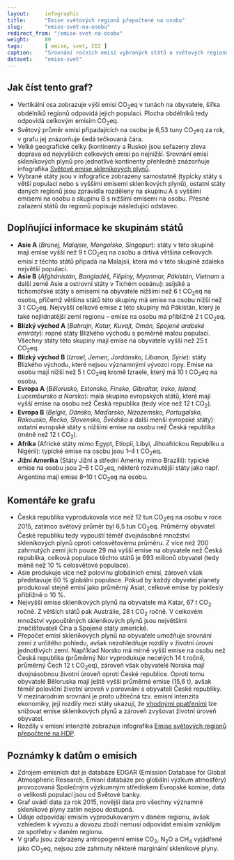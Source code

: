```yaml
---
layout:     infographic
title:      "Emise světových regionů přepočtené na osobu"
slug:       "emise-svet-na-osobu"
redirect_from: "/emise-svet-na-osobu"
weight:     89
tags:       [ emise, svet, CO2 ]
caption:    "Srovnání ročních emisí vybraných států a světových regionů, vyjádřeno na obyvatele i za celou populaci."
dataset:    "emise-svet"
---
```


## Jak číst tento graf?

* Vertikální osa zobrazuje výši emisí <glossary id="co2eq">CO<sub>2</sub>eq</glossary> v tunách na obyvatele, šířka obdélníků regionů odpovídá jejich populaci. Plocha obdélníků tedy odpovídá celkovým emisím CO<sub>2</sub>eq.
* Světový průměr emisí připadajících na osobu je 6,53 tuny CO<sub>2</sub>eq za rok, v grafu jej znázorňuje šedá tečkovaná čára.
* Velké geografické celky (kontinenty a Rusko) jsou seřazeny zleva doprava od nejvyšších celkových emisí po nejnižší. Srovnání emisí skleníkových plynů pro jednotlivé kontinenty přehledně znázorňuje infografika [Světové emise skleníkových plynů](/infografiky/emise-svet).
* Vybrané státy jsou v infografice zobrazeny samostatně (typicky státy s větší populací nebo s vyššími emisemi skleníkových plynů), ostatní státy daných regionů jsou zpravidla rozděleny na skupinu A s vyššími emisemi na osobu a skupinu B s nižšími emisemi na osobu. Přesné zařazení států do regionů popisuje následující odstavec.

## Doplňující informace ke skupinám států

* __Asie A__ (*Brunej, Malajsie, Mongolsko, Singapur*): státy v této skupině mají emise vyšší než 9 t CO<sub>2</sub>eq na osobu a drtivá většina celkových emisí z těchto států připadá na Malajsii, která má v této skupině zdaleka největší populaci.
* __Asie B__ (*Afghánistán, Bangladéš, Filipíny, Myanmar, Pákistán, Vietnam* a další země Asie a ostrovní státy v Tichém oceánu): asijské a tichomořské státy s emisemi na obyvatele nižšími než 6 t CO<sub>2</sub>eq na osobu, přičemž většina států této skupiny má emise na osobu nižší než 3 t CO<sub>2</sub>eq. Nejvyšší celkové emise z této skupiny má Pákistán, který je také nejlidnatější zemí regionu – emise na osobu má přibližně 2 t CO<sub>2</sub>eq.
* __Blízký východ A__ (*Bahrajn, Katar, Kuvajt, Omán, Spojené arabské emiráty*): ropné státy Blízkého východu s poměrně malou populací. Všechny státy této skupiny mají emise na obyvatele vyšší než 25 t CO<sub>2</sub>eq.
* __Blízký východ B__ (*Izrael, Jemen, Jordánsko, Libanon, Sýrie*): státy Blízkého východu, které nejsou významnými vývozci ropy. Emise na osobu mají nižší než 5 t CO<sub>2</sub>eq kromě Izraele, který má 10 t CO<sub>2</sub>eq na osobu.
* __Evropa A__ (*Bělorusko, Estonsko, Finsko, Gibraltar, Irsko, Island, Lucembursko a Norsko*): malá skupina evropských států, které mají vyšší emise na osobu než Česká republika (tedy více než 12 t CO<sub>2</sub>).
* __Evropa B__ (*Belgie, Dánsko, Maďarsko, Nizozemsko, Portugalsko, Rakousko, Řecko, Slovensko, Švédsko* a další menší evropské státy): ostatní evropské státy s nižšími emise na osobu než Česká republika (méně než 12 t CO<sub>2</sub>).
* __Afrika__ (Africké státy mimo Egypt, Etiopii, Libyi, Jihoafrickou Republiku a Nigérii): typické emise na osobu jsou 1–4 t CO<sub>2</sub>eq.
* __Jižní Amerika__ (Státy Jižní a střední Ameriky mimo Brazílii): typické emise na osobu jsou 2–6 t CO<sub>2</sub>eq, některé rozvinutější státy jako např. Argentina mají emise 8–10 t CO<sub>2</sub>eq na osobu.

## Komentáře ke grafu

* Česká republika vyprodukovala více než 12 tun CO<sub>2</sub>eq na osobu v roce 2015, zatímco světový průměr byl 6,5 tun CO<sub>2</sub>eq. Průměrný obyvatel České republiku tedy vypouští téměř dvojnásobné množství skleníkových plynů oproti celosvětovému průměru. Z více než 200 zahrnutých zemí jich pouze 29 má vyšší emise na obyvatele než Česká republika, celková populace těchto států je 693 milionů obyvatel (tedy méně než 10 % celosvětové populace).
* Asie produkuje více než polovinu globálních emisí, zároveň však představuje 60 % globální populace. Pokud by každý obyvatel planety produkoval stejně emisí jako průměrný Asiat, celkové emise by poklesly přibližně o 10 %.
* Nejvyšší emise skleníkových plynů na obyvatele má Katar, 67 t CO<sub>2</sub> ročně. Z větších států pak Austrálie, 28 t CO<sub>2</sub> ročně. V celkovém množství vypouštěných skleníkových plynů jsou největšími znečišťovateli Čína a Spojené státy americké.
* Přepočet emisí skleníkových plynů na obyvatele umožňuje srovnání zemí z určitého pohledu, avšak nezohledňuje rozdíly v životní úrovni jednotlivých zemí. Například Norsko má mírně vyšší emise na osobu než Česká republika (průměrný Nor vyprodukuje necelých 14 t ročně, průměrný Čech 12 t CO<sub>2</sub>eq), zároveň však obyvatelé Norska mají dvojnásobnou životní úroveň oproti České republice. Oproti tomu obyvatelé Běloruska mají ještě vyšší průměrné emise (15,6 t), avšak téměř poloviční životní úroveň v porovnání s obyvateli České republiky. V mezinárodním srovnání je proto užitečná tzv. <glossary id="emisniintenzitaekonomiky">emisní intenzita ekonomiky</glossary>, její rozdíly mezi státy ukazují, že [vhodnými opatřeními](/infografiky/mitigacni-opatreni-mmf) lze snižovat emise skleníkových plynů a zároveň zvyšovat životní úroveň obyvatel.
* Rozdíly v emisní intenzitě zobrazuje infografika [Emise světových regionů přepočtené na HDP](/infografiky/emise-svet-na-hdp).

## Poznámky k datům o emisích

* Zdrojem emisních dat je databáze EDGAR (Emission Database for Global Atmospheric Research, Emisní databáze pro globální výzkum atmosféry) provozovaná Společným výzkumným střediskem Evropské komise, data o velikosti populací jsou od Světové banky.
* Graf uvádí data za rok 2015, novější data pro všechny významné skleníkové plyny zatím nejsou dostupná.
* Údaje odpovídají emisím vyprodukovaným v daném regionu, avšak vzhledem k vývozu a dovozu zboží nemusí odpovídat emisím vzniklým ze spotřeby v daném regionu.
* V grafu jsou zobrazeny <glossary id="antropogennisklenikoveplyny">antropogenní emise</glossary> CO<sub>2</sub>, N<sub>2</sub>O a CH<sub>4</sub> vyjádřené jako <glossary id="co2eq">CO<sub>2</sub>eq</glossary>, nejsou zde zahrnuty některé marginální skleníkové plyny.
